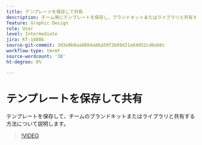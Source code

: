 ```yaml
---
title: テンプレートを保存して共有
description: チーム用にテンプレートを保存し、ブランドキットまたはライブラリと共有する方法について説明します
feature: Graphic Design
role: User
level: Intermediate
jira: KT-14886
source-git-commit: 3d3e0b0aa8884a86a59f2b89d21e64952cd0ab6c
workflow-type: tm+mt
source-wordcount: '38'
ht-degree: 0%

---
```


# テンプレートを保存して共有

テンプレートを保存して、チームのブランドキットまたはライブラリと共有する方法について説明します。

>[!VIDEO](https://video.tv.adobe.com/v/3427098?quality=12&learn=on&hidetitle=true)
